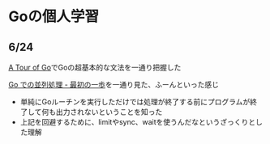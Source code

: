 # Goの個人学習

## 6/24
[A Tour of Go](https://go-tour-jp.appspot.com/list)でGoの超基本的な文法を一通り把握した  

[Go での並列処理 - 最初の一歩](youtube.com/watch?v=3OOYON47aQ0)を一通り見た、ふーんといった感じ  
- 単純にGoルーチンを実行しただけでは処理が終了する前にプログラムが終了して何も出力されないということを知った  
- 上記を回避するために、limitやsync、waitを使うんだなというざっくりとした理解  
